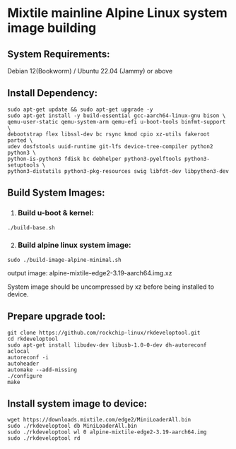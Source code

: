 # Mixtile mainline Alpine Linux system image building 

## System Requirements:

Debian 12(Bookworm) / Ubuntu 22.04 (Jammy) or above

## Install Dependency:

```shell
sudo apt-get update && sudo apt-get upgrade -y
sudo apt-get install -y build-essential gcc-aarch64-linux-gnu bison \
qemu-user-static qemu-system-arm qemu-efi u-boot-tools binfmt-support \
debootstrap flex libssl-dev bc rsync kmod cpio xz-utils fakeroot parted \
udev dosfstools uuid-runtime git-lfs device-tree-compiler python2 python3 \
python-is-python3 fdisk bc debhelper python3-pyelftools python3-setuptools \
python3-distutils python3-pkg-resources swig libfdt-dev libpython3-dev
```
## Build System Images:

1. ### Build u-boot & kernel:
```shell
./build-base.sh
```
2. ### Build alpine linux system image:

```shell
sudo ./build-image-alpine-minimal.sh
```

output image: alpine-mixtile-edge2-3.19-aarch64.img.xz

System image should be uncompressed by xz before being installed to device.

## Prepare upgrade tool:
```shell
git clone https://github.com/rockchip-linux/rkdeveloptool.git
cd rkdeveloptool
sudo apt-get install libudev-dev libusb-1.0-0-dev dh-autoreconf
aclocal
autoreconf -i
autoheader
automake --add-missing
./configure
make
```
## Install system image to device:
```shell
wget https://downloads.mixtile.com/edge2/MiniLoaderAll.bin
sudo ./rkdeveloptool db MiniLoaderAll.bin
sudo ./rkdeveloptool wl 0 alpine-mixtile-edge2-3.19-aarch64.img
sudo ./rkdeveloptool rd
```
